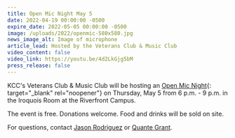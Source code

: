 ```yaml
---
title: Open Mic Night May 5
date: 2022-04-19 00:00:00 -0500
expire_date: 2022-05-05 00:00:00 -0500
image: /uploads/2022/openmic-580x580.jpg
news_image_alt: Image of microphone
article_lead: Hosted by the Veterans Club & Music Club
video_content: false
video_link: https://youtu.be/4d2LkGjg5bM
press_release: false
---
```

KCC's Veterans Club & Music Club will be hosting an [Open Mic Night](/uploads/2022/open-mic-flyer.png){: target="_blank" rel="noopener"} on Thursday, May 5 from 6 p.m. - 9 p.m. in the Iroquois Room at the Riverfront Campus.

The event is free. Donations welcome. Food and drinks will be sold on site.

For questions, contact [Jason Rodriguez](mailto:jrodriguez@kcc.edu) or [Quante Grant](mailto:qgrant@student.kcc.edu).
